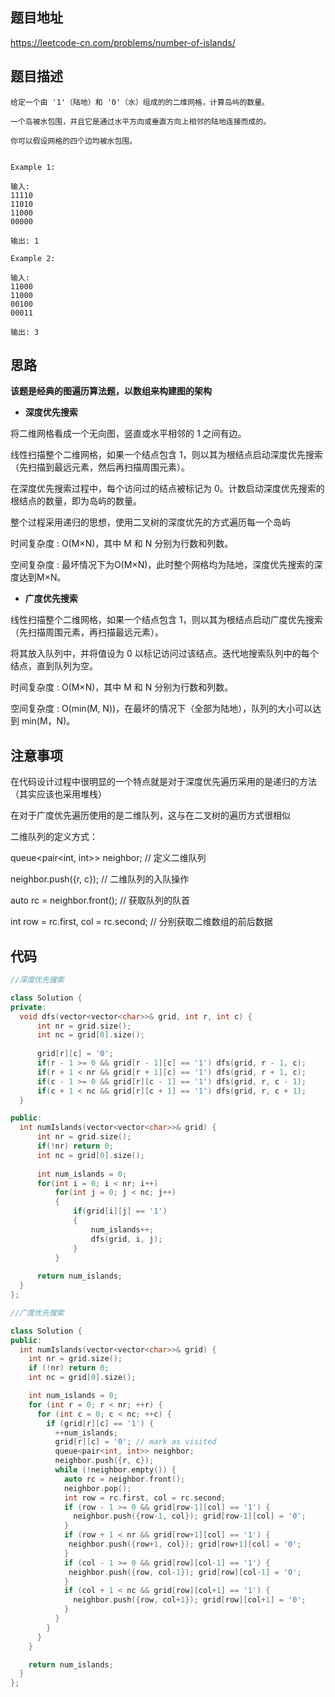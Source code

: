 ## 题目地址
https://leetcode-cn.com/problems/number-of-islands/

## 题目描述
```
给定一个由 '1'（陆地）和 '0'（水）组成的的二维网格，计算岛屿的数量。

一个岛被水包围，并且它是通过水平方向或垂直方向上相邻的陆地连接而成的。

你可以假设网格的四个边均被水包围。


Example 1:

输入:
11110
11010
11000
00000

输出: 1

Example 2:

输入:
11000
11000
00100
00011

输出: 3

```

## 思路

**该题是经典的图遍历算法题，以数组来构建图的架构**

- **深度优先搜索**

将二维网格看成一个无向图，竖直或水平相邻的 1 之间有边。

线性扫描整个二维网格，如果一个结点包含 1，则以其为根结点启动深度优先搜索（先扫描到最远元素，然后再扫描周围元素）。

在深度优先搜索过程中，每个访问过的结点被标记为 0。计数启动深度优先搜索的根结点的数量，即为岛屿的数量。

整个过程采用递归的思想，使用二叉树的深度优先的方式遍历每一个岛屿

时间复杂度 : O(M×N)，其中 M 和 N 分别为行数和列数。

空间复杂度 : 最坏情况下为O(M×N)，此时整个网格均为陆地，深度优先搜索的深度达到M×N。

- **广度优先搜索**

线性扫描整个二维网格，如果一个结点包含 1，则以其为根结点启动广度优先搜索（先扫描周围元素，再扫描最远元素）。

将其放入队列中，并将值设为 0 以标记访问过该结点。迭代地搜索队列中的每个结点，直到队列为空。

时间复杂度 : O(M×N)，其中 M 和 N 分别为行数和列数。

空间复杂度 : O(min(M, N))，在最坏的情况下（全部为陆地），队列的大小可以达到 min(M，N)。

## 注意事项

在代码设计过程中很明显的一个特点就是对于深度优先遍历采用的是递归的方法（其实应该也采用堆栈）

在对于广度优先遍历使用的是二维队列，这与在二叉树的遍历方式很相似

二维队列的定义方式：

queue<pair<int, int>> neighbor;  // 定义二维队列

neighbor.push({r, c});  // 二维队列的入队操作

auto rc = neighbor.front();  // 获取队列的队首

int row = rc.first, col = rc.second;  // 分别获取二维数组的前后数据

## 代码

```c++
//深度优先搜索

class Solution {
private:
  void dfs(vector<vector<char>>& grid, int r, int c) {
      int nr = grid.size();
      int nc = grid[0].size();
      
      grid[r][c] = '0';
      if(r - 1 >= 0 && grid[r - 1][c] == '1') dfs(grid, r - 1, c);
      if(r + 1 < nr && grid[r + 1][c] == '1') dfs(grid, r + 1, c);
      if(c - 1 >= 0 && grid[r][c - 1] == '1') dfs(grid, r, c - 1);
      if(c + 1 < nc && grid[r][c + 1] == '1') dfs(grid, r, c + 1);
  }

public:
  int numIslands(vector<vector<char>>& grid) {
      int nr = grid.size();
      if(!nr) return 0;
      int nc = grid[0].size();
      
      int num_islands = 0;
      for(int i = 0; i < nr; i++)
          for(int j = 0; j < nc; j++)
          {
              if(grid[i][j] == '1')
              {
                  num_islands++;
                  dfs(grid, i, j);
              }
          }
      
      return num_islands;
  }
};
```

```c++
//广度优先搜索

class Solution {
public:
  int numIslands(vector<vector<char>>& grid) {
    int nr = grid.size();
    if (!nr) return 0;
    int nc = grid[0].size();

    int num_islands = 0;
    for (int r = 0; r < nr; ++r) {
      for (int c = 0; c < nc; ++c) {
        if (grid[r][c] == '1') {
          ++num_islands;
          grid[r][c] = '0'; // mark as visited
          queue<pair<int, int>> neighbor;
          neighbor.push({r, c});
          while (!neighbor.empty()) {
            auto rc = neighbor.front();
            neighbor.pop();
            int row = rc.first, col = rc.second;
            if (row - 1 >= 0 && grid[row-1][col] == '1') {
              neighbor.push({row-1, col}); grid[row-1][col] = '0';
            }
            if (row + 1 < nr && grid[row+1][col] == '1') {
             neighbor.push({row+1, col}); grid[row+1][col] = '0';
            }
            if (col - 1 >= 0 && grid[row][col-1] == '1') {
             neighbor.push({row, col-1}); grid[row][col-1] = '0';
            }
            if (col + 1 < nc && grid[row][col+1] == '1') {
              neighbor.push({row, col+1}); grid[row][col+1] = '0';
            }
          }
        }
      }
    }

    return num_islands;
  }
};
```
